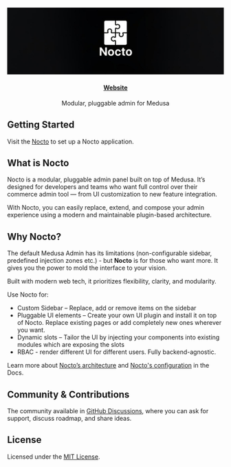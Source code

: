 <p align="center">
  <a href="https://www.noctojs.com">
  <picture>
    <img alt="Nocto logo" src="./public/nocto-banner-extended.jpg">
    </picture>
  </a>
</p>

<h4 align="center">
  <a href="https://www.noctojs.com">Website</a>
</h4>

<p align="center">
  Modular, pluggable admin for Medusa
</p>


## Getting Started

Visit the [Nocto](https://noctojs.com) to set up a Nocto application.

## What is Nocto

Nocto is a modular, pluggable admin panel built on top of Medusa. It’s designed for developers and teams who want full control over their commerce admin tool — from UI customization to new feature integration.

With Nocto, you can easily replace, extend, and compose your admin experience using a modern and maintainable plugin-based architecture.

## Why Nocto?

The default Medusa Admin has its limitations (non-configurable sidebar, predefined injection zones etc.) - but **Nocto** is for those who want more. It gives you the power to mold the interface to your vision.

Built with modern web tech, it prioritizes flexibility, clarity, and modularity.

Use Nocto for:

 - Custom Sidebar – Replace, add or remove items on the sidebar
 - Pluggable UI elements – Create your own UI plugin and install it on top of Nocto. Replace existing pages or add completely new ones wherever you want.
 - Dynamic slots – Tailor the UI by injecting your components into existing modules which are exposing the slots
 - RBAC - render different UI for different users. Fully backend-agnostic.

Learn more about [Nocto’s architecture](https://www.noctojs.com/docs/architecture) and [Nocto's configuration](https://www.noctojs.com/docs/nocto-configuration) in the Docs.

## Community & Contributions

The community available in [GitHub Discussions](https://github.com/RSC-Labs/nocto/discussions), where you can ask for support, discuss roadmap, and share ideas.


## License

Licensed under the [MIT License](https://github.com/RSC-Labs/nocto/blob/master/LICENCE).
